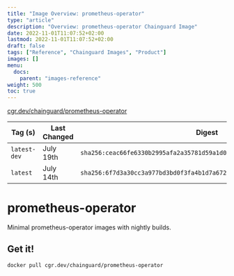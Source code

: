 ```yaml
---
title: "Image Overview: prometheus-operator"
type: "article"
description: "Overview: prometheus-operator Chainguard Image"
date: 2022-11-01T11:07:52+02:00
lastmod: 2022-11-01T11:07:52+02:00
draft: false
tags: ["Reference", "Chainguard Images", "Product"]
images: []
menu:
  docs:
    parent: "images-reference"
weight: 500
toc: true
---
```


[cgr.dev/chainguard/prometheus-operator](https://github.com/chainguard-images/images/tree/main/images/prometheus-operator)

| Tag (s)       | Last Changed | Digest                                                                    |
|---------------|--------------|---------------------------------------------------------------------------|
|  `latest-dev` | July 19th    | `sha256:ceac66fe6330b2995afa2a35781d59a1d05a282a8b3067e082136334994fd0d0` |
|  `latest`     | July 14th    | `sha256:6f7d3a30cc3a977bd3bd0f3fa4b1d7a672550ce1e16cc0ec3bd0ef3080e7f71b` |

# prometheus-operator

Minimal prometheus-operator images with nightly builds.

## Get it!

```shell
docker pull cgr.dev/chainguard/prometheus-operator
```
